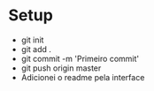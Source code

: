# Setup
- git init
- git add .
- git commit -m 'Primeiro commit'
- git push origin master
- Adicionei o readme pela interface

